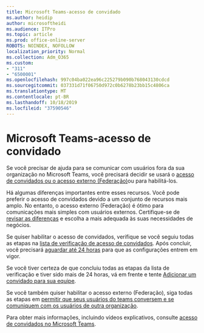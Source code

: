 ```yaml
---
title: Microsoft Teams-acesso de convidado
ms.author: heidip
author: microsoftheidi
ms.audience: ITPro
ms.topic: article
ms.prod: office-online-server
ROBOTS: NOINDEX, NOFOLLOW
localization_priority: Normal
ms.collection: Adm_O365
ms.custom:
- "311"
- "6500001"
ms.openlocfilehash: 997c04ba022ea96c225279b090b768043130cdcd
ms.sourcegitcommit: 037331d71f06750d972c0b6278b23bb15c4806ca
ms.translationtype: MT
ms.contentlocale: pt-BR
ms.lasthandoff: 10/18/2019
ms.locfileid: "37590546"
---
```

# <a name="microsoft-teams---guest-access"></a>Microsoft Teams-acesso de convidado

Se você precisar de ajuda para se comunicar com usuários fora da sua organização no Microsoft Teams, você precisará decidir se usará o [acesso de convidados ou o acesso externo (Federação)](https://docs.microsoft.com/en-us/microsoftteams/manage-external-access#external-access-vs-guest-access)ou para habilitá-los.

Há algumas diferenças importantes entre esses recursos. Você pode preferir o acesso de convidados devido a um conjunto de recursos mais amplo. No entanto, o acesso externo (Federação) é ótimo para comunicações mais simples com usuários externos. Certifique-se de [revisar as diferenças](https://docs.microsoft.com/en-us/microsoftteams/manage-external-access#external-access-vs-guest-access) e escolha a mais adequada às suas necessidades de negócios.

Se quiser habilitar o acesso de convidados, verifique se você seguiu todas as etapas na [lista de verificação de acesso de convidados](https://docs.microsoft.com/en-us/microsoftteams/guest-access-checklist). Após concluir, você precisará [aguardar até 24 horas](https://docs.microsoft.com/en-us/microsoftteams/manage-guests#guest-access-latencies) para que as configurações entrem em vigor.

Se você tiver certeza de que concluiu todas as etapas da lista de verificação e tiver sido mais de 24 horas, vá em frente e tente [Adicionar um convidado para sua equipe](https://support.office.com/en-us/article/add-guests-to-a-team-in-teams-fccb4fa6-f864-4508-bdde-256e7384a14f#ID0EAABAAA=Desktop).

Se você também quiser habilitar o acesso externo (Federação), siga todas as etapas em [permitir que seus usuários do teams conversem e se comuniquem com os usuários de outra organização](https://docs.microsoft.com/en-us/microsoftteams/manage-external-access#let-your-teams-users-chat-and-communicate-with-users-in-another-organization).

Para obter mais informações, incluindo vídeos explicativos, consulte [acesso de convidados no Microsoft Teams](https://docs.microsoft.com/microsoftteams/guest-access).
